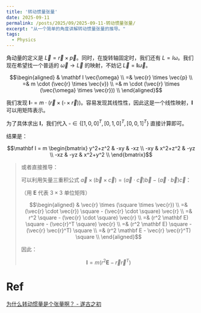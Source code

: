 ```yaml
---
title: '转动惯量张量'
date: 2025-09-11
permalink: /posts/2025/09/2025-09-11-转动惯量张量/
excerpt: "从一个简单的角度讲解转动惯量张量的推导。"
tags:
  - Physics
---
```


角动量的定义是 $\vec{L} = \vec{r} \times \vec{p}$。同时，在旋转轴固定时，我们还有 $L = I \omega$。我们现在希望找一个普适的 $\vec{\omega} \to \vec{L}$ 的映射，不妨记 $\vec{L} = \mathbf I \vec{\omega}$。

$$\begin{aligned}
    & \mathbf I \vec{\omega} \\
    =& \vec{r} \times \vec{p} \\
    =& m \cdot (\vec{r} \times \vec{v}) \\
    =& m \cdot (\vec{r} \times (\vec{\omega} \times \vec{r})) \\
\end{aligned}$$

我们发现 $\mathbf I \square = m \cdot (\vec{r} \times (\square \times \vec{r}))$。容易发现其线性性，因此这是一个线性映射，$\mathbf I$ 可以用矩阵表示。

为了具体求出 $\mathbf I$，我们代入 $\square \in \{ [1,0,0]^T, [0,1,0]^T, [0,0,1]^T \}$ 直接计算即可。

结果是：

$$\mathbf I = m \begin{bmatrix}
y^2+z^2 & -xy & -xz \\
-xy & x^2+z^2 & -yz \\
-xz & -yz & x^2+y^2 \\
\end{bmatrix}$$

> 或者直接推导：
>
> 可以利用矢量三重积公式 $\vec{a} \times (\vec{b} \times \vec{c}) = (\vec{a} \cdot \vec{c}) \vec{b} - (\vec{a} \cdot \vec{b}) \vec{c}$：
>
> （用 $\mathbf E$ 代表 $3 \times 3$ 单位矩阵）
>
> $$\begin{aligned}
>     & \vec{r} \times (\square \times \vec{r}) \\
>     =& (\vec{r} \cdot \vec{r}) \square - (\vec{r} \cdot \square) \vec{r} \\
>     =& r^2 \square - (\vec{r} \cdot \square) \vec{r} \\
>     =& (r^2 \mathbf E) \square - (\vec{r}^T \square) \vec{r} \\
>     =& (r^2 \mathbf E) \square - (\vec{r} \vec{r}^T) \square \\
>     =& (r^2 \mathbf E - \vec{r} \vec{r}^T) \square \\
> \end{aligned}$$
>
> 因此：
>
> $$\mathbf I = m (r^2 \mathbf E - \vec{r} \vec{r}^T)$$

# Ref

[为什么转动惯量是个张量啊？ - 遂古之初](https://www.zhihu.com/question/472241360/answer/3348336030)